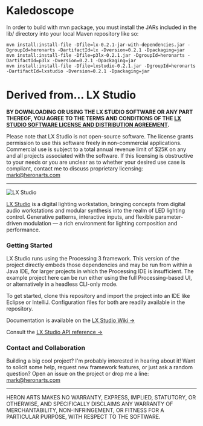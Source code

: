 Kaledoscope
==

In order to build with mvn package, you must install the JARs included in the lib/ directory into
your local Maven repository like so:
```console
mvn install:install-file -Dfile=lx-0.2.1-jar-with-dependencies.jar -DgroupId=heronarts -DartifactId=lx -Dversion=0.2.1 -Dpackaging=jar
mvn install:install-file -Dfile=p3lx-0.2.1.jar -DgroupId=heronarts -DartifactId=p3lx -Dversion=0.2.1 -Dpackaging=jar
mvn install:install-file -Dfile=lxstudio-0.2.1.jar -DgroupId=heronarts -DartifactId=lxstudio -Dversion=0.2.1 -Dpackaging=jar
```

Derived from...
LX Studio
==

**BY DOWNLOADING OR USING THE LX STUDIO SOFTWARE OR ANY PART THEREOF, YOU AGREE TO THE TERMS AND CONDITIONS OF THE [LX STUDIO SOFTWARE LICENSE AND DISTRIBUTION AGREEMENT](http://lx.studio/license).**

Please note that LX Studio is not open-source software. The license grants permission to use this software freely in non-commercial applications. Commercial use is subject to a total annual revenue limit of $25K on any and all projects associated with the software. If this licensing is obstructive to your needs or you are unclear as to whether your desired use case is compliant, contact me to discuss proprietary licensing: mark@heronarts.com

---

![LX Studio](https://raw.github.com/heronarts/LXStudio/master/assets/screenshot.jpg)

[LX Studio](http://lx.studio/) is a digital lighting workstation, bringing concepts from digital audio workstations and modular synthesis into the realm of LED lighting control. Generative patterns, interactive inputs, and flexible parameter-driven modulation — a rich environment for lighting composition and performance.

### Getting Started ###

LX Studio runs using the Processing 3 framework. This version of the project directly embeds those dependencies and may be run from within a Java IDE,
for larger projects in which the Processing IDE is insufficient. The example project here can be run either using the full Processing-based UI,
or alternatively in a headless CLI-only mode.

To get started, clone this repository and import the project into an IDE like Eclipse or IntelliJ. Configuration files for both are readily
available in the repository.

Documentation is available on the [LX Studio Wiki &rarr;](https://github.com/heronarts/LXStudio/wiki)

Consult the [LX Studio API reference &rarr;](http://lx.studio/api/)

### Contact and Collaboration ###

Building a big cool project? I'm probably interested in hearing about it! Want to solicit some help, request new framework features, or just ask a random question? Open an issue on the project or drop me a line: mark@heronarts.com

---

HERON ARTS MAKES NO WARRANTY, EXPRESS, IMPLIED, STATUTORY, OR OTHERWISE, AND SPECIFICALLY DISCLAIMS ANY WARRANTY OF MERCHANTABILITY, NON-INFRINGEMENT, OR FITNESS FOR A PARTICULAR PURPOSE, WITH RESPECT TO THE SOFTWARE.
